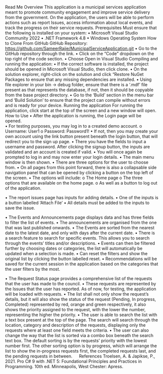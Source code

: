 Read Me
Overview
This application is a municipal services application meant to promote community engagement and improve service delivery from the government. On the application, the users will be able to perform actions such as report Issues, access information about local events, and track the progress on their service requests.
Prerequisites
Must ensure that the following is installed on your system: 
•	Microsoft Visual Studio Community 2022 
•	.NET Framework 4.8
•	Windows Operating System
How to Clone From GitHub
GitHub Repository: https://github.com/SameerRajie/MunicipalServiceApplication.git
•	Go to the GitHub repository through the link.
•	Click on the “Code” dropdown on the top right of the code section.
•	Choose Open in Visual Studio
Compiling and running the application:
•	If the correct software is installed, the project should be opened in Microsoft Visual Studio, then click clone.
•	On the solution explorer, right-click on the solution and click “Restore NuGet Packages to ensure that any missing dependencies are installed.
•	Using file explorer in your bin -> debug folder, ensure that there is a ‘.mdf’ file present as that represents the database, if not, then it should be copyable from the base project directory.
•	Go to the ‘Build’ section in the menu bar and ‘Build Solution’ to ensure that the project can compile without errors and is ready for your device.
Running the application
For running the application, click start at the top of the screen and a new window will open.
How to Use
•	After the application is running, the Login page will be opened.	
•	For testing purposes, you may log in to a created demo account.
o	Username: User1
o	Password: Password1!
•	If not, then you may create your own account using the link button present beneath the login button, that will redirect you to the sign up page.
•	There you have the fields to input a username and password. After clicking the signup button, the inputs are validated and an account is created if valid.
•	You will once again be prompted to log in and may now enter your login details.
•	The main menu window is then shown.
•	There are three options for the user to choose from.
•	On all pages from this point forward, there is also a collapsable side navigation panel that can be opened by clicking a button on the top left of the screen.
•	The options will include:
o	The Home page
o	The three options that are available on the home page.
o	As well as a button to log out of the application.

•	The report issues page has inputs for adding details.
•	One of the inputs is a button labelled ‘Attach File’
•	All details must be added to the inputs to save the issue.

•	The Events and Announcements page displays data and has three fields to filter the list of events.
•	The announcements are organised from the one that was last published onwards.
•	The Events are sorted from the nearest date to the latest date, and only with days after the current date.
•	There is a search feature to search for specific events. This allows you to search through the events’ titles and/or descriptions.
•	Events can then be filtered further by choosing dates or categories, the list will automatically be updated when a selection is made.
•	Can reset the filters and show the original list by clicking the button labelled reset.
•	Recommendations will be saved for the current session in the application based on the categories that the user filters by the most.

•	The Request Status page provides a comprehensive list of the requests that the user has made to the council.
•	These requests are represented by the Issues that the user has reported. As of now, for testing, the application will be loaded with requests.
•	The list shall not only show the request’s details, but it will also show the status of the request (Pending, In progress, Completed) represented by red, orange and green respectively, it also shows the priority assigned to the request, with the lower the number, representing the higher the priority.
•	The user is able to search the list with a text box present at the top of the page. The search will search through the location, category and description of the requests, displaying only the requests where at least one field meets the criteria.
•	The user can also change the way that the list is sorted via a combo box beneath the search text box. The default sorting is by the requests’ priority with the lowest number first. The other sorting option is by progress, which will arrange the list to show the in-progress requests first, the completed requests last, and the pending requests in between.
 
References
Troelsen, A. & Japikse, P., 2021. Pro C# 9 with .NET 5: Foundational Principles and Practices in Programming. 10th ed. Minneapolis, West Chester: Apress.


